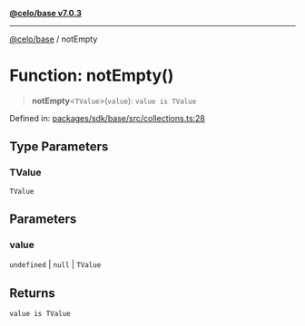 [**@celo/base v7.0.3**](../README.md)

***

[@celo/base](../README.md) / notEmpty

# Function: notEmpty()

> **notEmpty**\<`TValue`\>(`value`): `value is TValue`

Defined in: [packages/sdk/base/src/collections.ts:28](https://github.com/celo-org/developer-tooling/blob/master/packages/sdk/base/src/collections.ts#L28)

## Type Parameters

### TValue

`TValue`

## Parameters

### value

`undefined` | `null` | `TValue`

## Returns

`value is TValue`
